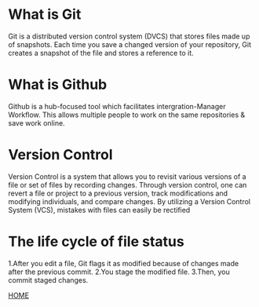 # What is Git
Git is a distributed version control system (DVCS) that stores files made up of snapshots. Each time you save a changed version of your repository, Git creates a snapshot of the file and stores a reference to it.
# What is Github
Github is a hub-focused tool which facilitates intergration-Manager Workflow. This allows multiple people to work on the same repositories & save work online. 
# Version Control
Version Control is a system that allows you to revisit various versions of a file or set of files by recording changes. Through version control, one can revert a file or project to a previous version, track modifications and modifying individuals, and compare changes. By utilizing a Version Control System (VCS), mistakes with files can easily be rectified
# The life cycle of file status
1.After you edit a file, Git flags it as modified because of changes made after the previous commit.
2.You stage the modified file.
3.Then, you commit staged changes.

[HOME](https://shiloh206.github.io/reading-notes)
